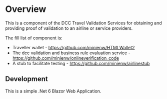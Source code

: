 ﻿# Overview
This is a component of the DCC Travel Validation Services for obtaining and providing proof of validation to an airline or service providers.

The fill list of component is:

* Traveller wallet - https://github.com/minienw/HTMLWallet2
* The dcc validation and business rule evaluation service - https://github.com/minienw/onlineverification_code
* A stub to facilitate testing - https://github.com/minienw/airlinestub

## Development

This is a simple .Net 6 Blazor Web Application.